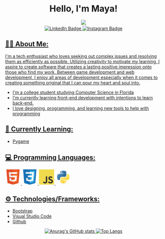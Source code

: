 <div id="header" align="center"> 
	<h1>Hello, I'm Maya!</h1>
</div>

<div id="header" align="center">
	<img src="https://media.giphy.com/media/v1.Y2lkPTc5MGI3NjExOHh4eWNrcTk0dmljenA0MW01Z2tua3hxczliN25jenU2eDcyeDEyYiZlcD12MV9pbnRlcm5hbF9naWZfYnlfaWQmY3Q9Zw/L1R1tvI9svkIWwpVYr/giphy.gif">
</div>

<div id="badges" align="center">
	<a href="https://www.linkedin.com/in/maya-oum-5712aa271">
	<img alt="LinkedIn Badge" src="https://img.shields.io/badge/LinkedIn-blue?logo=linkedin&logoColor=white&style=for-the-badge">
	<a href="https://www.instagram.com/maoydaa/">
	<img alt="Instagram Badge" src="https://img.shields.io/badge/Instagram-pink?logo=instagram&logoColor=black&style=for-the-badge">
</div>

<div>
	<h2>👩‍💻 About Me:</h2>

 <p>I'm a tech enthusiast who loves seeking out complex issues and resolving them as efficiently as possible. Utilizing creativity to motivate my learning, I aspire to create software that creates a lasting positive impression onto those who find my work. Between game development and web development, I enjoy all areas of development especially when it comes to creating something original that I can pour my heart and soul into.</p>
 <ul>
	 <li>I'm a college student studying Computer Science in Florida</li>
	 <li>I'm currently learning front-end development with intentions to learn back-end.</li>
	 <li>I love designing, programming, and learning new tools to help with programming</li
 </ul>
</div>

<div id="learning">
	<h2>📝 Currently Learning:</h2>
	<ul>
		<li>Pygame</li>
	</ul>
</div>

<div>
	<h2>💻 Programming Languages:</h2>
		<img width="50px" src="https://github.com/devicons/devicon/blob/master/icons/html5/html5-original.svg">
		<img width="50px" src="https://github.com/devicons/devicon/blob/master/icons/css3/css3-original.svg">
		<img width="50px" src="https://github.com/devicons/devicon/blob/master/icons/javascript/javascript-original.svg">
		<img width="50pc" src="https://github.com/devicons/devicon/blob/master/icons/python/python-original.svg">
</div>

<div>
	<h2>⚙️ Technologies/Frameworks:</h2>
	<ul>
		<li>Bootstrap</li>
		<li>Visual Studio Code</li>
		<li>Github</li>
	</ul>

</div>

<div id="stats" align="Center">

![Anurag's GitHub stats](https://github-readme-stats.vercel.app/api?username=silkysaturn&show_icons=true&theme=dracula) 
![Top Langs](https://github-readme-stats.vercel.app/api/top-langs/?username=silkysaturn&layout=compact&show_icons=true&theme=dracula)

</div>






